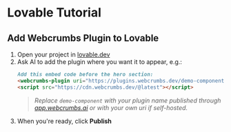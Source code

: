 # Lovable Tutorial

## Add Webcrumbs Plugin to Lovable

1. Open your project in [lovable.dev](https://lovable.dev/)
2. Ask AI to add the plugin where you want it to appear, e.g.:
   ```md
   Add this embed code before the hero section:
   <webcrumbs-plugin uri="https://plugins.webcrumbs.dev/demo-component/"></webcrumbs-plugin>
   <script src="https://cdn.webcrumbs.dev/@latest"></script>
   ```
   > _Replace `demo-component` with your plugin name published through [app.webcrumbs.ai](https://app.webcrumbs.ai) or with your own uri if self-hosted._
3. When you're ready, click **Publish**
